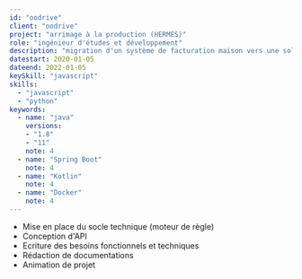 ```yaml
---
id: "oodrive"
client: "oodrive"
project: "arrimage à la production (HERMES)"
role: "ingénieur d'études et développement" 
description: "migration d'un système de facturation maison vers une solution sur étagère"
datestart: 2020-01-05
dateend: 2022-01-05
keySkill: "javascript"
skills:
  - "javascript"
  - "python"
keywords:
  - name: "java"
    versions: 
    - "1.8"
    - "11"
    note: 4
  - name: "Spring Boot"
    note: 4
  - name: "Kotlin"
    note: 4
  - name: "Docker"
    note: 4
---
```


- Mise en place du socle technique (moteur de règle)
- Conception d'API
- Ecriture des besoins fonctionnels et techniques
- Rédaction de documentations
- Animation de projet
